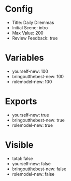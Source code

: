 # Config
 - Title: Daily Dilemmas
 - Initial Scene: intro
 - Max Value: 200
 - Review Feedback: true

# Variables
 - yourself-new: 100
 - bringoutthebest-new: 100
 - rolemodel-new: 100


# Exports
 - yourself-new: true
 - bringoutthebest-new: true
 - rolemodel-new: true

# Visible
- total: false
- yourself-new: false
- bringoutthebest-new: false
- rolemodel-new: false

